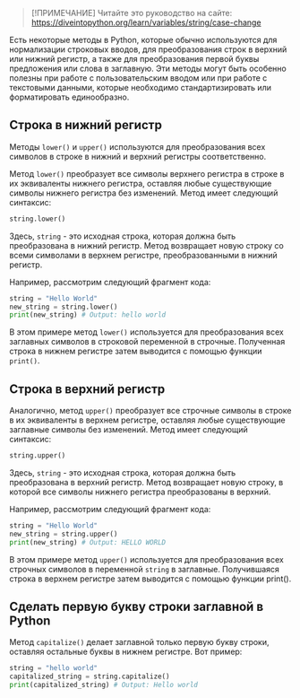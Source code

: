 > [!ПРИМЕЧАНИЕ]
> Читайте это руководство на сайте: https://diveintopython.org/learn/variables/string/case-change

Есть некоторые методы в Python, которые обычно используются для нормализации строковых вводов, для преобразования строк в верхний или нижний регистр, а также для преобразования первой буквы предложения или слова в заглавную. Эти методы могут быть особенно полезны при работе с пользовательским вводом или при работе с текстовыми данными, которые необходимо стандартизировать или форматировать единообразно.

## Строка в нижний регистр

Методы `lower()` и `upper()` используются для преобразования всех символов в строке в нижний и верхний регистры соответственно.

Метод `lower()` преобразует все символы верхнего регистра в строке в их эквиваленты нижнего регистра, оставляя любые существующие символы нижнего регистра без изменений. Метод имеет следующий синтаксис:

```python
string.lower()
```

Здесь, `string` - это исходная строка, которая должна быть преобразована в нижний регистр. Метод возвращает новую строку со всеми символами в верхнем регистре, преобразованными в нижний регистр.

Например, рассмотрим следующий фрагмент кода:

```python
string = "Hello World"
new_string = string.lower()
print(new_string) # Output: hello world
```

В этом примере метод `lower()` используется для преобразования всех заглавных символов в строковой переменной в строчные. Полученная строка в нижнем регистре затем выводится с помощью функции `print()`.

## Строка в верхний регистр

Аналогично, метод `upper()` преобразует все строчные символы в строке в их эквиваленты в верхнем регистре, оставляя любые существующие заглавные символы без изменений. Метод имеет следующий синтаксис:

```python
string.upper()
```

Здесь, `string` - это исходная строка, которая должна быть преобразована в верхний регистр. Метод возвращает новую строку, в которой все символы нижнего регистра преобразованы в верхний.

Например, рассмотрим следующий фрагмент кода:

```python
string = "Hello World"
new_string = string.upper()
print(new_string) # Output: HELLO WORLD
```

В этом примере метод `upper()` используется для преобразования всех строчных символов в переменной `string` в заглавные. Получившаяся строка в верхнем регистре затем выводится с помощью функции print().

## Сделать первую букву строки заглавной в Python

Метод `capitalize()` делает заглавной только первую букву строки, оставляя остальные буквы в нижнем регистре. Вот пример:

```python
string = "hello world"
capitalized_string = string.capitalize()
print(capitalized_string) # Output: Hello world
```
